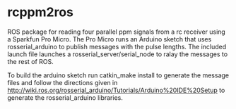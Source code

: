 # rcppm2ros
ROS package for reading four parallel ppm signals from a rc receiver using a Sparkfun Pro Micro.
The Pro Micro runs an Arduino sketch that uses rosserial_arduino to publish messages with the pulse lengths.
The included launch file launches a rosserial_server/serial_node to ralay the messages to the rest of ROS.

To build the arduino sketch run catkin_make install to generate the message files and follow the directions given in http://wiki.ros.org/rosserial_arduino/Tutorials/Arduino%20IDE%20Setup to generate the rosserial_arduino libraries.
